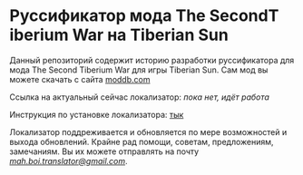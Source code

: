 # Руссификатор мода The SecondT iberium War на Tiberian Sun

Данный репозиторий содержит историю разработки руссификатора для мода The Second Tiberium War для игры Tiberian Sun. Сам мод вы можете скачать с сайта [moddb.com](https://www.moddb.com/mods/the-second-tiberium-war) 

Ссылка на актуальный сейчас локализатор: *пока нет, идёт работа*

Инструкция по установке локализатора: [тык](https://github.com/MahBoiTranslator/TheSecondTiberiumWarRu/tree/TSTW_2.42_RU#описание-установки)

Локализатор поддреживается и обновляется по мере возможностей и выхода обновлений. Крайне рад помощи, советам, предложениям, замечаниям. Вы их можете отправлять на почту *mah.boi.translator@gmail.com*.
